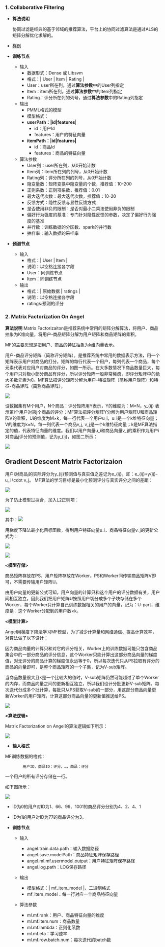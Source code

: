 
### 1. Collaborative Filtering

- **算法说明**

  协同过滤是经典的基于邻域的推荐算法，平台上的协同过滤算法是通过ALS的矩阵分解优化求解的。

- [样例](https://tio.cloud.tencent.com/ml/platform.html?projectId=33&flowId=142)

- **训练节点**

  - 输入
    - 数据形式：Dense 或 Libsvm
    - 格式：| User | Item | Rating |
    - User：user所在列，通过**算法参数**中的User列指定
    - Item：item所在列，通过**算法参数**中的Item列指定
    - Rating：评分所在列的列号，通过**算法参数**中的Rating列指定
  - 输出
    - PMML格式的模型
    - 模型格式：
    - **userPath：|id|features|**
      - id：用户Id
      - features：用户的特征向量
    - **itemPath：|id|features|**
      - id：商品Id
      - features：商品的特征向量
  - 算法参数
    - User列：user所在列，从0开始计数
    - Item列：item所在列的列号，从0开始计数
    - Rating列：评分所在列的列号，从0开始计数
    - 隐变量数：矩阵变换中隐变量的个数，推荐值：10-200
    - 正则系数：正则项系数，推荐值：0.01
    - 最大迭代次数：最大迭代次数，推荐值：10-20
    - 反馈方式：隐性反馈与显性反馈方式
    - 是否使用非负的限制：是否对最小二乘法使用非负的限制
    - 偏好行为强度的基准：专门针对隐性反馈的参数，决定了偏好行为强度的基准
    - 并行数：训练数据的分区数、spark的并行数
    - 抽样率：输入数据的采样率


- **预测节点**
  - 输入
    - 格式：| User | Item |
    - 说明：以空格连接各字段
    - User：同训练节点
    - Item：同训练节点
  - 输出
    - 格式：| 原始数据 | ratings |
    - 说明：以空格连接各字段
    - ratings:预测的评分




### 2. Matrix Factorization On Angel

**算法说明**
Matrix Factorizaiton是推荐系统中常用的矩阵分解算法，将用户、商品抽象为K维向量，将用户-商品矩阵分解为用户矩阵和商品矩阵的乘积。

MF的主要思想是把用户、商品的特征抽象为k维向量表示。  

用户-商品评分矩阵（简称评分矩阵），是推荐系统中常用的数据表示方法，用一个矩阵表示用户对商品的打分。矩阵的每行代表一个用户，每列代表一个商品，每个元素代表对应用户对商品的评分，如图一所示。在大多数情况下商品数量巨大，每个用户只对极小部分商品有评分，所以评分矩阵一般非常稀疏，即评分矩阵中的绝大多数元素为0。MF算法把评分矩阵分解为用户-特征矩阵（简称用户矩阵）和特征-商品矩阵（简称商品矩阵）。   

![](https://main.qcloudimg.com/raw/23a5cd1cfecc9f505a18dc58ba38817c.png)


设数据集有M个用户，N个商品：评分矩阵用Y表示，Y的维度为：M×N，y_{ij} 表示第i个用户对第j个商品的评分；MF算法把评分矩阵Y分解为用户矩阵U和商品矩阵V的乘积，U的维度为M×k，每一行代表一个用户u_i，u_i是一个k维特征向量；V的维度为k×N，每一列代表一个商品v_j, v_j是一个k维特征向量；k是MF算法指定的值，代表特征向量的维度。我们以用户向量u_i和商品向量v_j的乘积作为用户i对商品j评分的预测值，记为y_{ij}，如图二所示：  

![](https://main.qcloudimg.com/raw/7f4e18ce3524570f1e5e4e4edb9ed6c6.png)


## Gradient Descent Matrix Factorizaion
用户i对商品j的实际评分为y_{ij}预测值与真实值之差记为e_{ij}，即：e_{ij}=y{ij}-u_i \cdot v_j。
MF算法的学习目标是最小化预测评分与真实评分之间的差距：

![](https://main.qcloudimg.com/raw/1ad309cc286fe200a7ef4c2205aa8b1f.png)


为了防止模型过拟合，加入L2正则项：

![](https://main.qcloudimg.com/raw/abcab11f51abc93624874aa12b134eda.png)

其中：![](https://main.qcloudimg.com/raw/931b2dcdf82ebd22ac6b3cf2f559d3c6.png)     

用梯度下降法最小化目标函数，得到用户特征向量u_i、商品特征向量v_j的更新公式为：  

![](https://main.qcloudimg.com/raw/30784e9d795640767232eba706a10d7f.png)    

![](https://main.qcloudimg.com/raw/6a96c664f1020d4438b1c89c20981740.png)


**<模型存储>**

商品矩阵存放在PS，用户矩阵存放在Worker，PS和Worker间传输商品矩阵V即可，不需要传输用户矩阵U。

由用户向量的更新公式可知，用户向量的计算只和这个用户的评分数据有关，用户间相互独立，因此我们把用户矩阵U按照用户切分成多个子块存储在多个Worker，每个Worker只计算自己训练数据相关的用户的向量，记为：U-part，维度是：这个Worker分配到的用户数×k。

**<模型计算>**

Angel用梯度下降法学习MF模型，为了减少计算量和网络通信、提高计算效率，对算法做了以下设计：

因为商品向量的计算只和对它的评分相关，Worker上的训练数据可能只包含商品集合中的一部分商品的评分信息，这个Worker只能计算出这部分商品向量的梯度值，对无评分的商品计算的梯度值永远等于0，所以每次迭代只从PS拉取有评分的商品的向量即可，是整个商品矩阵的一个子集，记为V-sub矩阵。

当商品数量很大且k是一个比较大的值时，V-sub矩阵仍然可能超过了单个Worker的内存，而商品向量之间的更新相互独立，所以我们设计分批更新V-sub矩阵。每次迭代分成多个批计算，每批只从PS获取V-sub的一部分，用这部分商品向量更新Worker的用户矩阵，计算这部分商品向量的更新值推送给PS。

![](https://main.qcloudimg.com/raw/36712f45fe34bf44092ff5a0c34ddaef.png)


**<算法逻辑>**

Matrix Factorization on Angel的算法逻辑如下所示：

![](https://main.qcloudimg.com/raw/d6587679ebef1fa8762c0c69f2f9e80a.png)


* **输入格式**

MF训练数据的格式：

```
		用户ID，商品ID：评分，…，商品：评分
```

一个用户的所有评分存储在一行。

如下图所示：

![](https://main.qcloudimg.com/raw/dd2d7c63b7d6ed751e60a39775878135.png)

* ID为0的用户对ID为1、66、99、1001的商品评分分别为4、2、4、1
* ID为1的用户对ID为77的商品评分为3。

* **训练节点**
  * 输入
    * angel.train.data.path：输入数据路径
    * angel.save.modelPath：商品特征矩阵保存路径
    * angel.ml.mf.usermodel.output：用户特征矩阵保存路径
    * angel.log.path：LOG保存路径

  * 输出
    * 模型格式：| mf_item_model |，二进制格式
    * mf_item_model：每一行对应一个商品特征向量

  * 算法参数
    * ml.mf.rank：用户、商品特征向量的维度
    * ml.mf.item.num：商品数量
    * ml.mf.lambda：正则化系数
    * ml.mf.eta：学习速率
    * ml.mf.row.batch.num：每次迭代的batch数
